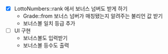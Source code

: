 - [x] LottoNumbers::rank 에서 보너스 넘버도 받게 하기
  - Grade::from 보너스 넘버가 매칭됐는지 알려주는 불리언 값 받기
  - 보너스볼 일치 등급 추가
- [ ] UI 구현
  - 보너스볼도 입력받기
  - 보너스볼 등수도 출력

